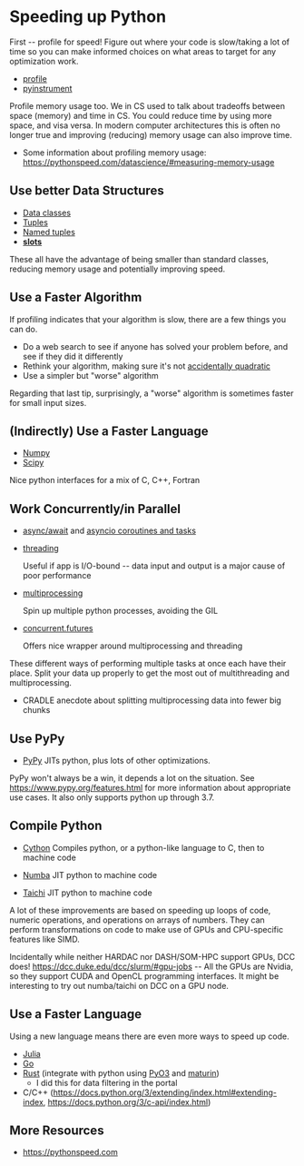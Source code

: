 # Speeding up Python

First -- profile for speed! Figure out where your code is slow/taking a lot of time so you can make informed choices on what areas to target for any optimization work.

* [profile](https://docs.python.org/3/library/profile.html)
* [pyinstrument](https://github.com/joerick/pyinstrument/)

Profile memory usage too. We in CS used to talk about tradeoffs between space (memory) and time in CS. You could reduce time by using more space, and visa versa. In modern computer architectures this is often no longer true and improving (reducing) memory usage can also improve time.

* Some information about profiling memory usage: https://pythonspeed.com/datascience/#measuring-memory-usage

## Use better Data Structures
* [Data classes](https://docs.python.org/3/library/dataclasses.html)
* [Tuples](https://docs.python.org/3/tutorial/datastructures.html#tuples-and-sequences)
* [Named tuples](https://docs.python.org/3/library/collections.html#collections.namedtuple)
* [__slots__](https://wiki.python.org/moin/UsingSlots)

These all have the advantage of being smaller than standard classes, reducing memory usage and potentially improving speed.

## Use a Faster Algorithm
If profiling indicates that your algorithm is slow, there are a few things you can do.

* Do a web search to see if anyone has solved your problem before, and see if they did it differently
* Rethink your algorithm, making sure it's not [accidentally quadratic](https://accidentallyquadratic.tumblr.com)
* Use a simpler but "worse" algorithm

Regarding that last tip, surprisingly, a "worse" algorithm is sometimes faster for small input sizes.

## (Indirectly) Use a Faster Language
* [Numpy](https://numpy.org)
* [Scipy](https://numpy.org)

Nice python interfaces for a mix of C, C++, Fortran

## Work Concurrently/in Parallel
* [async/await](https://docs.python.org/3/library/asyncio.html) and [asyncio coroutines and tasks](https://docs.python.org/3/library/asyncio-task.html)
* [threading](https://docs.python.org/3/library/threading.html)

    Useful if app is I/O-bound -- data input and output is a major cause of poor performance

* [multiprocessing](https://docs.python.org/3/library/multiprocessing.html)

    Spin up multiple python processes, avoiding the GIL

* [concurrent.futures](https://docs.python.org/3/library/concurrent.futures.html)

    Offers nice wrapper around multiprocessing and threading

These different ways of performing multiple tasks at once each have their place. Split your data up properly to get the most out of multithreading and multiprocessing.

* CRADLE anecdote about splitting multiprocessing data into fewer big chunks

## Use PyPy
* [PyPy](https://www.pypy.org) JITs python, plus lots of other optimizations.

PyPy won't always be a win, it depends a lot on the situation. See https://www.pypy.org/features.html for more information about appropriate use cases. It also only supports python up through 3.7.

## Compile Python
* [Cython](https://cython.org) Compiles python, or a python-like language to C, then to machine code
    
* [Numba](https://numba.pydata.org) JIT python to machine code
* [Taichi](https://www.taichi-lang.org) JIT python to machine code

A lot of these improvements are based on speeding up loops of code, numeric operations, and operations
on arrays of numbers. They can perform transformations on code to make use of GPUs and CPU-specific features like SIMD.

Incidentally while neither HARDAC nor DASH/SOM-HPC support GPUs, DCC does! https://dcc.duke.edu/dcc/slurm/#gpu-jobs -- All the GPUs are Nvidia, so they support CUDA and OpenCL programming interfaces. It might be interesting to try out numba/taichi on DCC on a GPU node.

## Use a Faster Language
Using a new language means there are even more ways to speed up code. 

* [Julia](https://julialang.org)
* [Go](https://golang.org)
* [Rust](https://rust-lang.org/) (integrate with python using [PyO3](https://pyo3.rs/) and [maturin](https://maturin.rs))
  * I did this for data filtering in the portal
* C/C++ (https://docs.python.org/3/extending/index.html#extending-index, https://docs.python.org/3/c-api/index.html)

## More Resources
* https://pythonspeed.com
